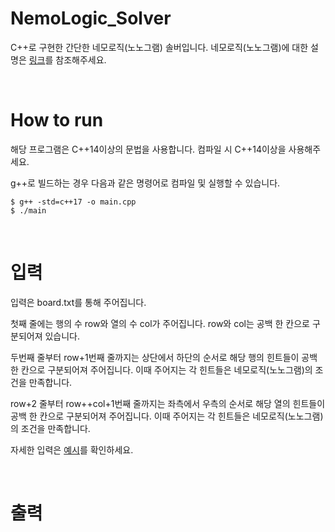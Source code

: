 # NemoLogic_Solver

C++로 구현한 간단한 네모로직(노노그램) 솔버입니다. 네모로직(노노그램)에 대한 설명은 [링크](https://namu.wiki/w/%EB%85%B8%EB%85%B8%EA%B7%B8%EB%9E%A8)를 참조해주세요.

<br>

# How to run

해당 프로그램은 C++14이상의 문법을 사용합니다. 컴파일 시 C++14이상을 사용해주세요.

g++로 빌드하는 경우 다음과 같은 명령어로 컴파일 및 실행할 수 있습니다.

```
$ g++ -std=c++17 -o main.cpp
$ ./main
```

<br>

# 입력

입력은 board.txt를 통해 주어집니다.

첫째 줄에는 행의 수 row와 열의 수 col가 주어집니다. row와 col는 공백 한 칸으로 구분되어져 있습니다.

두번째 줄부터 row+1번째 줄까지는 상단에서 하단의 순서로 해당 행의 힌트들이 공백 한 칸으로 구분되어져 주어집니다. 이때 주어지는 각 힌트들은 네모로직(노노그램)의 조건을 만족합니다.

row+2 줄부터 row++col+1번째 줄까지는 좌측에서 우측의 순서로 해당 열의 힌트들이 공백 한 칸으로 구분되어져 주어집니다. 이때 주어지는 각 힌트들은 네모로직(노노그램)의 조건을 만족합니다.

자세한 입력은 [예시](board.txt)를 확인하세요.

<br>

# 출력

